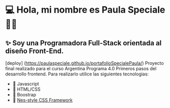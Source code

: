 
# :computer: Hola, mi nombre es Paula Speciale:panda_face:👋
## ✨ Soy una Programadora Full-Stack orientada al diseño Front-End.
[deploy] (https://paulaspeciale.github.io/portafolioSpecialePaula/)
Proyecto final realizado para el curso Argentina Programa 4.0 Primeros pasos del desarrollo frontend.
Para realizarlo utilice las siguientes tecnologias:
- :space_invader: Javascript
- :space_invader: HTML/CSS
- :space_invader: Boostrap
- :space_invader: [Nes-style CSS Framework](https://nostalgic-css.github.io/NES.css/)
